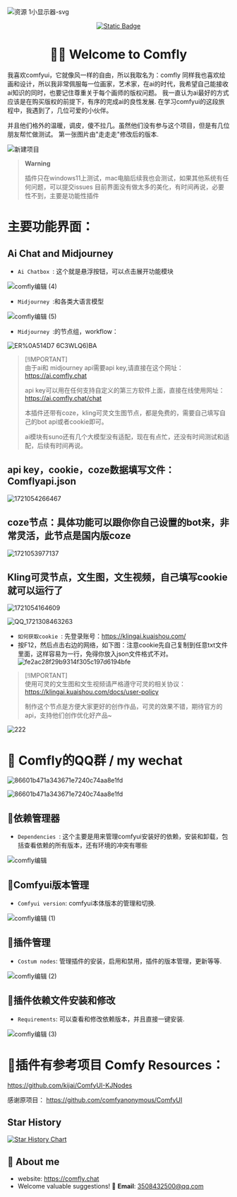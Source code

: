 <a name="readme-top"></a>
![资源 1小显示器-svg](https://github.com/ainewsto/Comfyui_Comfly/assets/113163264/e36d75e0-2cba-4026-936e-1ba8aba9cc7b)

<div align="center">

<a href="https://comfly.chat"> <img alt="Static Badge" src="https://img.shields.io/badge/Comfyui_forum-online-fffd01.svg"> </a>
# 👋🏻 Welcome to Comfly

</div>



我喜欢comfyui，它就像风一样的自由，所以我取名为：comfly
同样我也喜欢绘画和设计，所以我非常佩服每一位画家，艺术家，在ai的时代，我希望自己能接收ai知识的同时，也要记住尊重关于每个画师的版权问题。
我一直认为ai最好的方式应该是在购买版权的前提下，有序的完成ai的良性发展. 在学习comfyui的这段旅程中，我遇到了，几位可爱的小伙伴。

并且他们格外的温暖，调皮，傻不拉几。虽然他们没有参与这个项目，但是有几位朋友帮忙做测试。
第一张图片由"走走走"修改后的版本.

![新建项目](https://github.com/ainewsto/Comfyui_Comfly/assets/113163264/de5d1b7c-f909-4a3d-892e-6f38c56e4e85)


> **Warning**
> 
> 插件只在windows11上测试，mac电脑后续我也会测试，如果其他系统有任何问题，可以提交issues
> 目前界面没有做太多的美化，有时间再说，必要性不到，主要是功能性插件


# 主要功能界面：

## Ai Chat and Midjourney

* `Ai Chatbox `: 这个就是悬浮按钮，可以点击展开功能模块

![comfly编辑 (4)](https://github.com/ainewsto/Comfyui_Comfly/assets/113163264/ad5b4fde-2953-4706-a528-0d99ad8d62ee)



* `Midjourney `:和各类大语言模型

![comfly编辑 (5)](https://github.com/ainewsto/Comfyui_Comfly/assets/113163264/d8656f33-0ea7-4a10-beba-0a44886cf8f4)



* `Midjourney `:的节点组，workflow：


![ER%`0A514D7` 6C3WLQ6)BA](https://github.com/ainewsto/Comfyui_Comfly/assets/113163264/e8b559c6-bfd1-4dde-801e-8f49b4e1a897)



> \[!IMPORTANT]\
> 由于ai和 midjourney api需要api key,请直接在这个网址：https://ai.comfly.chat
> 
> api key可以用在任何支持自定义的第三方软件上面，直接在线使用网址：https://ai.comfly.chat/chat
>
> 本插件还带有coze，kling可灵文生图节点，都是免费的，需要自己填写自己的bot api或者cookie即可。
> 
> ai模块有suno还有几个大模型没有适配，现在有点忙，还没有时间测试和适配，后续有时间再说。
>

## api key，cookie，coze数据填写文件：Comflyapi.json

![1721054266467](https://github.com/user-attachments/assets/4164b383-090c-4bfe-8c09-f3d0daae0de7)


## coze节点：具体功能可以跟你你自己设置的bot来，非常灵活，此节点是国内版coze

![1721053977137](https://github.com/user-attachments/assets/6183e311-31ca-41c2-bb6e-07d691c86fcd)


## Kling可灵节点，文生图，文生视频，自己填写cookie就可以运行了

![1721054164609](https://github.com/user-attachments/assets/2147dd00-820c-431d-be96-fcf465cb3b23)

![QQ_1721308463263](https://github.com/user-attachments/assets/adb064ff-4bc0-4b30-afcf-e2f91393d3c2)

* `如何获取cookie `: 先登录账号：https://klingai.kuaishou.com/
* 按F12，然后点击右边的网络，如下图：注意cookie先自己复制到任意txt文件里面，这样容易为一行，免得你放入json文件格式不对。
![fe2ac28f29b9314f305c197d6194bfe](https://github.com/user-attachments/assets/aee700dc-2df1-4cb5-a4da-fce0390c1441)

> \[!IMPORTANT]\
> 使用可灵的文生图和文生视频请严格遵守可灵的相关协议：https://klingai.kuaishou.com/docs/user-policy
> 
> 制作这个节点是方便大家更好的创作作品，可灵的效果不错，期待官方的api，支持他们创作优化好产品~
>

![222](https://github.com/user-attachments/assets/26ccf251-cbc6-49bd-8529-fefde538aba9)




# 🥵 Comfly的QQ群 / my wechat

![86601b471a343671e7240c74aa8e1fd](https://github.com/ainewsto/Comfyui_Comfly/assets/113163264/3e1c2d15-ba5b-4aa5-a76b-08f87e7c8e2c)

![86601b471a343671e7240c74aa8e1fd](https://github.com/ainewsto/Comfyui_Comfly/assets/113163264/fdc2f849-5937-4cce-a36d-8444ecca3030)




## :sparkling_heart:依赖管理器
* `Dependencies `: 这个主要是用来管理comfyui安装好的依赖，安装和卸载，包括查看依赖的所有版本，还有环境的冲突有哪些 

![comfly编辑](https://github.com/ainewsto/Comfyui_Comfly/assets/113163264/dc1752c8-8d64-4364-9ba3-21507cbaacd8)


  
  
## :tangerine:Comfyui版本管理
* `Comfyui version`: comfyui本体版本的管理和切换.


![comfly编辑 (1)](https://github.com/ainewsto/Comfyui_Comfly/assets/113163264/fee00ca2-b4e3-474a-a002-708a05f2adcb)



## :cactus:插件管理
* `Costum nodes`: 管理插件的安装，启用和禁用，插件的版本管理，更新等等.

![comfly编辑 (2)](https://github.com/ainewsto/Comfyui_Comfly/assets/113163264/d060808f-7408-4bb5-bd62-981299da79f8)




## :partying_face:插件依赖文件安装和修改
* `Requirements`: 可以查看和修改依赖版本，并且直接一键安装.


![comfly编辑 (3)](https://github.com/ainewsto/Comfyui_Comfly/assets/113163264/8d685533-52cb-4de7-ae8e-3420b6fa804d)




# :dizzy:插件有参考项目 Comfy Resources：

https://github.com/kijai/ComfyUI-KJNodes

感谢原项目：
https://github.com/comfyanonymous/ComfyUI



## Star History

[![Star History Chart](https://api.star-history.com/svg?repos=ainewsto/Comfyui_Comfly&type=Date)](https://star-history.com/#ainewsto/Comfyui_Comfly&Date)



## 🚀 About me
* website: https://comfly.chat
* Welcome valuable suggestions! 📧 **Email**: [3508432500@qq.com](mailto:1544007699@qq.com)
